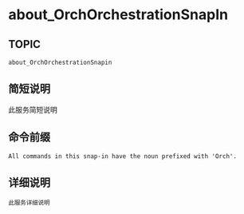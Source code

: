# about_OrchOrchestrationSnapIn

## TOPIC

    about_OrchOrchestrationSnapin 
    

## 简短说明

此服务简短说明

## 命令前缀

    All commands in this snap-in have the noun prefixed with 'Orch'. 
    

## 详细说明

    此服务详细说明